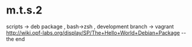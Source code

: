 m.t.s.2
=======

scripts -> deb package ,  bash->zsh , development branch -> vagrant
http://wiki.opf-labs.org/display/SP/The+Hello+World+Debian+Package
--the end
